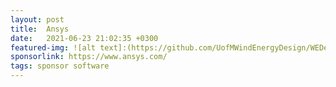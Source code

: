```yaml
---
layout: post
title:  Ansys
date:   2021-06-23 21:02:35 +0300
featured-img: ![alt text]:(https://github.com/UofMWindEnergyDesign/WEDesignWebsite/blob/211dba643352339b7b79e6d4c0314a6faf33beb8/assets/img/posts/SponsorImages/ansys_logo.jpg "Ansys")
sponsorlink: https://www.ansys.com/
tags: sponsor software
---
```


